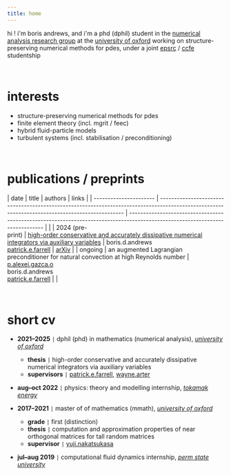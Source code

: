 ```yaml
---
title: home
---
```


hi ! i'm boris andrews, and i'm a phd (dphil) student in the [numerical analysis research group](https://www.maths.ox.ac.uk/groups/numerical-analysis) at the [university of oxford](https://www.maths.ox.ac.uk/) working on structure-preserving numerical methods for pdes, under a joint [epsrc](https://www.ukri.org/councils/epsrc/) / [ccfe](https://ccfe.ukaea.uk/) studentship

<br>

# interests
- structure-preserving numerical methods for pdes
- finite element theory (incl. mgrit / feec)
- hybrid fluid-particle models
- turbulent systems (incl. stabilisation / preconditioning)

<br>

# publications / preprints

| date                   | title                                                                                                                                           | authors                                                                                                                       | links                                              |
| ---------------------- | ----------------------------------------------------------------------------------------------------------------------------------------------- | ----------------------------------------------------------------------------------------------------------------------------- |                                                    |
| 2024 (pre- <br> print) | [high-order conservative and accurately dissipative numerical integrators via auxiliary variables](https://doi.org/10.48550/arXiv.2407.11904)   | boris.d.andrews <br> [patrick.e.farrell](https://pefarrell.org/)                                                              | [arXiv](https://doi.org/10.48550/arXiv.2407.11904) |
| ongoing                | an augmented Lagrangian preconditioner for natural convection at high Reynolds number                                                           | [p.alexei.gazca.o](https://gazcaorozco.github.io/home/) <br> boris.d.andrews <br> [patrick.e.farrell](https://pefarrell.org/) |                                                    |

<br>

# short cv
- **2021–2025**    <code>&#124;</code> dphil (phd) in mathematics (numerical analysis), [*university of oxford*](https://www.maths.ox.ac.uk/)
    - **thesis**      <code>&#124;</code> high-order conservative and accurately dissipative numerical integrators via auxiliary variables
    - **supervisors** <code>&#124;</code> [patrick.e.farrell](https://pefarrell.org/), [wayne.arter](https://www.linkedin.com/in/wayne-arter-86375211/)
- **aug–oct 2022** <code>&#124;</code> physics: theory and modelling internship, [*tokamak energy*](https://tokamakenergy.com/)
  
- **2017–2021**    <code>&#124;</code> master of of mathematics (mmath), [*university of oxford*](https://www.maths.ox.ac.uk/)
    - **grade** <code>&#124;</code> first (distinction)
    - **thesis** <code>&#124;</code> computation and approximation properties of near orthogonal matrices for tall random matrices
    - **supervisor** <code>&#124;</code> [yuji.nakatsukasa](https://people.maths.ox.ac.uk/nakatsukasa/)
- **jul–aug 2019** <code>&#124;</code> computational fluid dynamics internship, [*perm state university*](http://en.psu.ru/)
